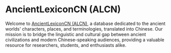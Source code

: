 # AncientLexiconCN (ALCN)

Welcome to [AncientLexiconCN (ALCN)](https://xinhe-yu.github.io/ALCN/), a database dedicated to the ancient worlds' characters, places, and terminologies, translated into Chinese. Our mission is to bridge the linguistic and cultural gap between ancient civilizations and modern Chinese-speaking audiences, providing a valuable resource for researchers, students, and enthusiasts alike.
